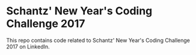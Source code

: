 # Schantz' New Year's Coding Challenge 2017
This repo contains code related to Schantz' New Year's Coding Challenge 2017 on LinkedIn.

